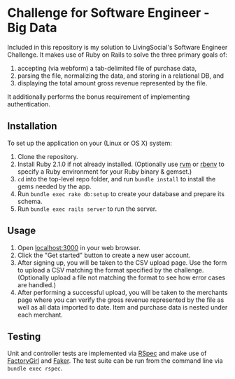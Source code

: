 # Challenge for Software Engineer - Big Data

Included in this repository is my solution to LivingSocial's Software Engineer
Challenge.  It makes use of Ruby on Rails to solve the three primary goals of:

1.  accepting (via webform) a tab-delimited file of purchase data,
2.  parsing the file, normalizing the data, and storing in a relational DB, and
3.  displaying the total amount gross revenue represented by the file.

It additionally performs the bonus requirement of implementing authentication.

## Installation

To set up the application on your (Linux or OS X) system:

1.  Clone the repository.
2.  Install Ruby 2.1.0 if not already installed.  (Optionally use
    [rvm](https://rvm.io/) or [rbenv](https://github.com/sstephenson/rbenv) to
    specify a Ruby environment for your Ruby binary & gemset.)
3.  `cd` into the top-level repo folder, and run `bundle install` to install the
    gems needed by the app.
4.  Run `bundle exec rake db:setup` to create your database and prepare its
    schema.
5.  Run `bundle exec rails server` to run the server.

## Usage

1.  Open [localhost:3000](http://localhost:3000) in your web browser.
2.  Click the "Get started" button to create a new user account.
3.  After signing up, you will be taken to the CSV upload page.  Use the form
    to upload a CSV matching the format specified by the challenge.  (Optionally
    upload a file not matching the format to see how error cases are handled.)
4.  After performing a successful upload, you will be taken to the merchants page
    where you can verify the gross revenue represented by the file as well as all
    data imported to date.  Item and purchase data is nested under each merchant.

## Testing

Unit and controller tests are implemented via [RSpec](http://rspec.info/) and
make use of [FactoryGirl](https://github.com/thoughtbot/factory_girl) and
[Faker](https://github.com/stympy/faker).  The test suite can be run from the
command line via `bundle exec rspec`.
